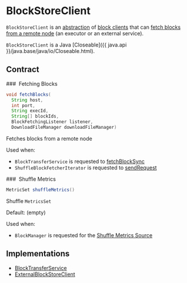 # BlockStoreClient

`BlockStoreClient` is an [abstraction](#contract) of [block clients](#implementations) that can [fetch blocks from a remote node](#fetchBlocks) (an executor or an external service).

`BlockStoreClient` is a Java [Closeable]({{ java.api }}/java.base/java/io/Closeable.html).

## Contract

### <span id="fetchBlocks"> Fetching Blocks

```java
void fetchBlocks(
  String host,
  int port,
  String execId,
  String[] blockIds,
  BlockFetchingListener listener,
  DownloadFileManager downloadFileManager)
```

Fetches blocks from a remote node

Used when:

* `BlockTransferService` is requested to [fetchBlockSync](BlockTransferService.md#fetchBlockSync)
* `ShuffleBlockFetcherIterator` is requested to [sendRequest](ShuffleBlockFetcherIterator.md#sendRequest)

### <span id="shuffleMetrics"> Shuffle Metrics

```java
MetricSet shuffleMetrics()
```

Shuffle `MetricsSet`

Default: (empty)

Used when:

* `BlockManager` is requested for the [Shuffle Metrics Source](BlockManager.md#shuffleMetricsSource)

## Implementations

* [BlockTransferService](BlockTransferService.md)
* [ExternalBlockStoreClient](ExternalBlockStoreClient.md)
